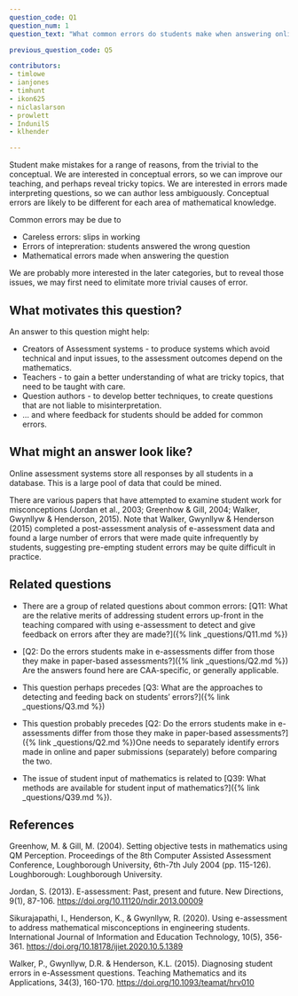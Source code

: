 ```yaml
---
question_code: Q1
question_num: 1
question_text: "What common errors do students make when answering online assessment questions?" 

previous_question_code: Q5

contributors: 
- timlowe
- ianjones
- timhunt
- ikon625
- niclaslarson
- prowlett
- IndunilS
- klhender

---
```



Student make mistakes for a range of reasons, from the trivial to the conceptual. We are interested in conceptual errors, so we can improve our teaching, and perhaps reveal tricky topics. We are interested in errors made interpreting questions, so we can author less ambiguously. Conceptual errors are likely to be different for each area of mathematical knowledge.

Common errors may be due to

- Careless errors: slips in working
- Errors of intepreration: students answered the wrong question
- Mathematical errors made when answering the question

We are probably more interested in the later categories, but to reveal those issues, we may first need to elimitate more trivial causes of error.



## What motivates this question?

An answer to this question might help:

- Creators of Assessment systems - to produce systems which avoid technical and input issues, to the assessment outcomes depend on the mathematics.
- Teachers - to gain a better understanding of what are tricky topics, that need to be taught with care.
- Question authors - to develop better techniques, to create questions that are not liable to misinterpretation.
- ... and where feedback for students should be added for common errors.

## What might an answer look like?

Online assessment systems store all responses by all students in a database. This is a large pool of data that could be mined.

There are various papers that have attempted to examine student work for misconceptions (Jordan et al., 2003; Greenhow & Gill, 2004; Walker, Gwynllyw & Henderson, 2015). Note that Walker, Gwynllyw & Henderson (2015) completed a post-assessment analysis of e-assessment data and found a large number of errors that were made quite infrequently by students, suggesting pre-empting student errors may be quite difficult in practice.

## Related questions

* There are a group of related questions about common errors: [Q11: What are the relative merits of addressing student errors up-front in the teaching compared with using e-assessment to detect and give feedback on errors after they are made?]({% link _questions/Q11.md %})

* [Q2: Do the errors students make in e-assessments differ from those they make in paper-based assessments?]({% link _questions/Q2.md %})  Are the answers found here are CAA-specific, or generally applicable.

* This question perhaps precedes [Q3: What are the approaches to detecting and feeding back on students’ errors?]({% link _questions/Q3.md %}) 

* This question probably precedes [Q2: Do the errors students make in e-assessments differ from those they make in paper-based assessments?]({% link _questions/Q2.md %})One needs to separately identify errors made in online and paper submissions (separately) before comparing the two.

* The issue of student input of mathematics is related to [Q39: What methods are available for student input of mathematics?]({% link _questions/Q39.md %}).

## References

<div class="reference_list" markdown="1">

Greenhow, M. & Gill, M. (2004). Setting objective tests in mathematics using QM Perception. Proceedings of the 8th Computer Assisted Assessment Conference, Loughborough University, 6th-7th July 2004 (pp. 115-126). Loughborough: Loughborough University.

Jordan, S. (2013). E-assessment: Past, present and future. New Directions, 9(1), 87-106. <https://doi.org/10.11120/ndir.2013.00009>

Sikurajapathi, I., Henderson, K., & Gwynllyw, R. (2020). Using e-assessment to address mathematical misconceptions in engineering students. International Journal of Information and Education Technology, 10(5), 356-361. <https://doi.org/10.18178/ijiet.2020.10.5.1389>

Walker, P., Gwynllyw, D.R. & Henderson, K.L. (2015). Diagnosing student errors in e-Assessment questions. Teaching Mathematics and its Applications, 34(3), 160-170. <https://doi.org/10.1093/teamat/hrv010>

</div>
